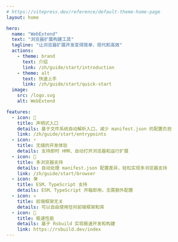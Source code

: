 ```yaml
---
# https://vitepress.dev/reference/default-theme-home-page
layout: home

hero:
  name: "WebExtend"
  text: "浏览器扩展构建工具"
  tagline: "让浏览器扩展开发变得简单、现代和高效"
  actions:
    - theme: brand
      text: 介绍
      link: /zh/guide/start/introduction
    - theme: alt
      text: 快速上手
      link: /zh/guide/start/quick-start
  image:
    src: /logo.svg
    alt: WebExtend

features:
  - icon: 📝
    title: 声明式入口
    details: 基于文件系统自动解析入口，减少 manifest.json 的配置负担
    link: /zh/guide/start/entrypoints
  - icon: ⚡️
    title: 无缝的开发体验
    details: 支持即时 HMR、自动打开浏览器和运行扩展
  - icon: 🧭
    title: 多浏览器支持
    details: 自动处理 manifest.json 配置差异，轻松实现多浏览器支持
    link: /zh/guide/start/browser
  - icon: 🛠️
    title: ESM、TypeScript 支持
    details: ESM、TypeScript 开箱即用，无需额外配置
  - icon: ✈️
    title: 前端框架无关
    details: 可以自由使用任何前端框架和库
  - icon: 🚀
    title: 极速性能
    details: 基于 Rsbuild 实现极速开发和构建
    link: https://rsbuild.dev/index
---
```

